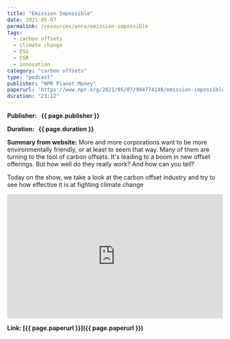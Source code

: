 ```yaml
---
title: "Emission Impossible"
date: 2021-05-07
permalink: /resources/enre/emission-impossible
tags:
  - carbon offsets
  - climate change
  - ESG
  - CSR
  - innovation
category: "carbon offsets"
type: "podcast"
publisher: "NPR Planet Money"
paperurl: 'https://www.npr.org/2021/05/07/994774148/emission-impossible'
duration: "23:12"
---
```



**<span class="bold-podcast">Publisher: </span>&nbsp;<span class="text-podcast"> {{ page.publisher }}</span>**

**<span class="bold-podcast">Duration: </span>&nbsp;<span class="text-podcast"> {{ page.duration }}</span>**

**<span class="bold-podcast">Summary from website:</span>**
More and more corporations want to be more environmentally friendly, or at least to seem that way. Many of them are turning to the tool of carbon offsets. It's leading to a boom in new offset offerings. But how well do they really work? And how can you tell?

Today on the show, we take a look at the carbon offset industry and try to see how effective it is at fighting climate change

<iframe src="https://www.npr.org/player/embed/994774148/1198960708" width="100%" height="290" frameborder="0" scrolling="no" title="NPR embedded audio player"></iframe>

**<span class="small-podcast">Link:</span>&nbsp;<span class="links-podcast">[{{ page.paperurl }}]({{ page.paperurl }})</span>**